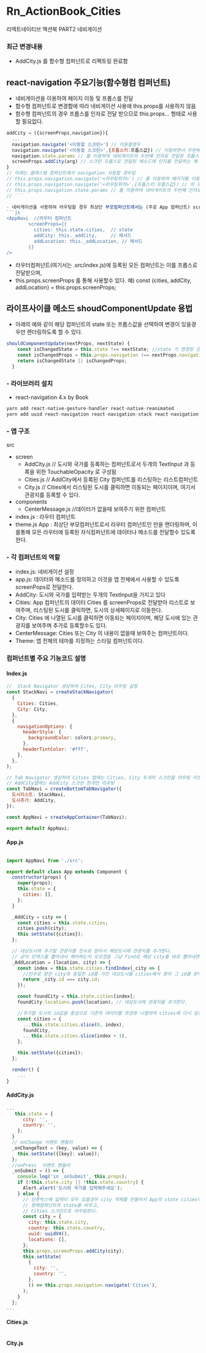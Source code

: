 # Rn_ActionBook_Cities
리엑트네이티브 액션북 PART2 네비게이션

### 최근 변경내용
- AddCity.js 를 함수형 컴퍼넌트로 리펙토링 완료함


## react-navigation 주요기능(함수형컴 컴퍼넌트)

- 네비게이션을 이용하여 페이지 이동 및 프롭스를 전달
- 함수형 컴퍼넌트로 변경함에 따라 네비게이션 사용에 this.props를 사용하지 않음
- 함수형 컴퍼넌트의 경우 프롭스를 인자로 전달 받으므로 this.props... 형태로 사용할 필요없다.
```js
addCity = ({screenProps,navigation}){
  ...
  navigation.navigate('<이동할 스크린>') // 이동할경우
  navigation.navigate('<이동할 스크린>',{프롭스키:프롭스값}) // 이동하면서 두번째 인자값으로 프롭스를 전달할수 있다.
  navigation.state.params // 를 이용하여 네비게이트의 두번째 인자로 전달된 프롭스값을 받는쪽에서 참조할수 있다.
  screenProps.addCity(arg) // 스크린 프롭스로 전달된 메소드에 인자를 전달하는 예
}
// 아래는 클래스형 컴퍼넌트에서 navigation 사용할 경우임
// this.props.navigation.navigate('<라우팅위치>') // 를 이용하여 페이지를 이동한다.
// this.props.navigation.navigate('<라우팅위치>',{프롭스키:프롭스값}) // 의 두번째 인자로 프롭스를 전달할수 있다.
// this.props.navigation.state.params // 를 이용하여 네비게이트의 두번째 인자로 전달된 프롭스값을 받는쪽에서 참조할수 있다.
// ```   

- 네비게이션을 사용하여 라우팅할 경우 최상단 부모컴퍼넌트에서는 (주로 App 컴퍼넌트) screenProps 를 통해 상태 및 메서드를 전달할 수있다.
```js
<AppNavi  //라우터 컴퍼넌트
        screenProps={{
          cities: this.state.cities,  // state
          addCity: this._addCity,     // 메서드
          addLocation: this._addLocation, // 메서드
        }}
/>
```
- 라우터컴퍼넌트(여기서는 .src/index.js)에 등록된 모든 컴퍼넌트는 이를 프롭스로 전달받으며,
- this.props.screenProps 를 통해 사용할수 있다.
   예) const {cities, addCity, addLocation} = this.props.screenProps;

## 라이프사이클 메소드 shoudComponentUpdate 용법

- 아래의 예와 같이 해당 컴퍼넌트의 state 또는 프롭스값을 선택하여 변경이 있을경우만 랜더링하도록 할 수 있다.
```js
shouldComponentUpdate(nextProps, nextState) {
    const isChangedState = this.state !== nextState; //state 가 변경된 경우
    const isChangedProps = this.props.navigation !== nextProps.navigation; //props.navigation 이 변경된경우
    return isChangedState || isChangedProps;
  }
```

### - 라이브러리 설치
- react-navigation 4.x by Book
```js
yarn add react-native-gesture-handler react-native-reanimated
yarn add uuid react-navigation react-navigation-stack react-navigation-tabs
```

### - 앱 구조

src
- screen
  - AddCity.js   // 도시와 국가를 등록하는 컴퍼넌트로서 두개의 TextInput 과 등록을 위한 TouchableOpacity 로 구성됨
  - Cities.js  // AddCity에서 등록된 City 컴퍼넌트를 리스팅하는 리스트컴퍼넌트
  - City.js  // Cities에서 리스팅된 도시를 클릭하면 이동되는 페이지이며, 여기서 관광지를 등록할 수 있다.
- components
  - CenterMessage.js //데이터가 없을때 보여주기 위한 컴퍼넌트
- index.js : 라우터 컴퍼넌트 <AppNavi />
- theme.js
App : 최상단 부모컴퍼넌트로서 라우터 컴퍼넌트인 <AppNavi />만을 랜더링하며, 이를통해 모든 라우터에 등록된 자식컴퍼넌트에 데이터나 메소드를 전달할수 있도록 한다.


### - 각 컴퍼넌트의 역할
- index.js: 네비게이션 설정
- app.js: 데이터와 메소드를 정의하고 이것을 앱 전체에서 사용할 수 있도록 screenPops로 전달한다.
- AddCity: 도시와 국가를 입력받는 두개의 TextInput을 가지고 있다
- Cities: App 컴퍼넌트의 데이터 Cities 를 screenProps로 전달받아 리스트로 보여주며, 리스팅된 도시를 클릭하면, 도시의 상세페이지로 이동한다.
- City: Cities 에 나열된 도시를 클릭하면 이동되는 페이지이며, 해당 도시에 있는 관광지를 보여주며 추가로 등록할수도 있다.
- CenterMessage: Cities 또는 City 의 내용이 없을때 보여주는 컴퍼넌트이다.
- Theme: 앱 전체의 테마를 지정하는 스타일 컴퍼넌트이다.


### 컴퍼넌트별 주요 기능코드 설명
#### Index.js
```js
//  Stack Navigator 생성하여 Cites, City 라우팅 설정
const StackNavi = createStackNavigator(
  {
    Cities: Cities,
    City: City,
  },
  {
    navigationOptions: {
      headerStyle: {
        backgroundColor: colors.primary,
      },
      headerTintColor: '#fff',
    },
  },
);

// Tab Navigator 생성하여 Cities 탭에는 Cities, City 두개의 스크린을 라우팅 지정하고
// AddCity탭에는 AddCity 스크린 한개만 라우팅
const TabNavi = createBottomTabNavigator({
  도시리스트: StackNavi,
  도시추가: AddCity,
});

const AppNavi = createAppContainer(TabNavi);

export default AppNavi;

```

#### App.js
```js

import AppNavi from './src';

export default class App extends Component {
  constructor(props) {
    super(props);
    this.state = {
      cities: [],
    };
  }

  _AddCity = city => {
    const cities = this.state.cities;
    cities.push(city);
    this.setState({cities});
  };

  // 대상도시와 추가할 관광지를 인수로 받아서 해당도시에 관광지를 추가한다.
  // 굳이 인덱스를 뽑아내서 해야하는지 모르겠음 그냥 find로 해당 city를 바로 뽑아내면 안돼나? 나중에 해봐야겠음.
  _AddLocation = (location, city) => {
    const index = this.state.cities.findIndex(_city => {
      //인수로 받은 city와 동일한 id를 가진 대상도시를 cities에서 찾아 그 id를 받아온다.
      return _city.id === city.id;
    });

    const foundCity = this.state.cities[index];
    foundCity.locations.push(location); // 대상도시에 관광지를 추가한다.

    //추가할 도시의 id값을 중심으로 기존의 데이터를 쪼갠후 나열하여 cities에 다시 담는다.
    const cities = {
      ...this.state.cities.slice(0, index),
      foundCity,
      ...this.state.cities.slice(index + 1),
    };

    this.setState({cities});
  };

  render() {
    ...
}
```

#### AddCity.js

```js
...
   this.state = {
      city: '',
      country: '',
    };
  }
  // onChange 이벤트 핸들러
  _onChangeText = (key, value) => {
    this.setState({[key]: value});
  };
  //onPress  이벤트 핸들러
  _onSubmit = () => {
    console.log('in _onSubmit', this.props);
    if (!this.state.city || !this.state.country) {
      Alert.alert('도시와 국가를 입력해주세요');
    } else {
      // 인풋박스에 입력이 모두 있을경우 city 객체를 만들어서 App의 state cities에 업로드하고나서, 
      // 현재컴퍼넌트의 state를 비우고,
      // Cities 스크린으로 라우팅한다.
      const city = {
        city: this.state.city,
        country: this.state.country,
        uuid: uuidV4(),
        locations: [],
      };
      this.props.screenProps.addCity(city);
      this.setState(
        {
          city: '',
          country: '',
        },
        () => this.props.navigation.navigate('Cities'),
      );
    }
  };
...
```

#### Cities.js


```js

```
#### City.js
```js

```